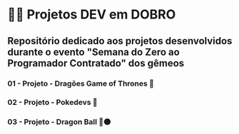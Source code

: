 # 👨‍💻 Projetos DEV em DOBRO
## Repositório dedicado aos projetos desenvolvidos durante o evento "Semana do Zero ao Programador Contratado" dos gêmeos

### 01 - Projeto - Dragões Game of Thrones 🐉

### 02 - Projeto - Pokedevs 🐢

### 03 - Projeto - Dragon Ball 🐲🟠

